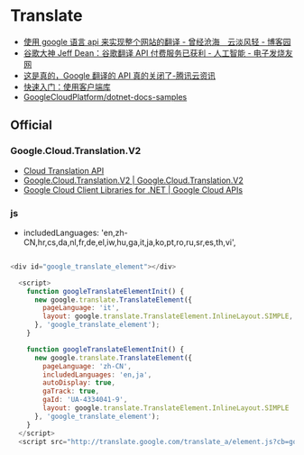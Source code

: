 # Translate

- [使用 google 语言 api 来实现整个网站的翻译 - 曾经沧海　云淡风轻 - 博客园](https://www.cnblogs.com/yifenghong/p/4522949.html)
- [谷歌大神 Jeff Dean：谷歌翻译 API 付费服务已获利 - 人工智能 - 电子发烧友网](http://www.elecfans.com/rengongzhineng/636406.html)
- [这是真的，Google 翻译的 API 真的关闭了-腾讯云资讯](https://cloud.tencent.com/info/aa73e69f1b1f8f14ccdd15f0e8666ef2.html)
- [快速入门：使用客户端库](https://cloud.google.com/translate/docs/quickstart-client-libraries)
- [GoogleCloudPlatform/dotnet-docs-samples](https://github.com/GoogleCloudPlatform/dotnet-docs-samples/blob/2ec373efac86f3e589ff98ac8abf5d28b29b1578/translate/api/QuickStart/Program.cs)

## Official

### Google.Cloud.Translation.V2

- [Cloud Translation API](https://console.developers.google.com/apis/library/translate.googleapis.com?filter=category:machine-learning&project=fluid-mote-240115&folder&organizationId)
- [Google.Cloud.Translation.V2 | Google.Cloud.Translation.V2](https://googleapis.github.io/google-cloud-dotnet/docs/Google.Cloud.Translation.V2/)
- [Google Cloud Client Libraries for .NET | Google Cloud APIs](https://googleapis.github.io/google-cloud-dotnet/docs/index.html)

### js

- includedLanguages: 'en,zh-CN,hr,cs,da,nl,fr,de,el,iw,hu,ga,it,ja,ko,pt,ro,ru,sr,es,th,vi',

```js

<div id="google_translate_element"></div>

  <script>
    function googleTranslateElementInit() {
      new google.translate.TranslateElement({
        pageLanguage: 'it',
        layout: google.translate.TranslateElement.InlineLayout.SIMPLE,
      }, 'google_translate_element');
    }

    function googleTranslateElementInit() {
      new google.translate.TranslateElement({
        pageLanguage: 'zh-CN',
        includedLanguages: 'en,ja',
        autoDisplay: true,
        gaTrack: true,
        gaId: 'UA-4334041-9',
        layout: google.translate.TranslateElement.InlineLayout.SIMPLE
      }, 'google_translate_element');
    }
  </script>
  <script src="http://translate.google.com/translate_a/element.js?cb=googleTranslateElementInit"></script>
```
